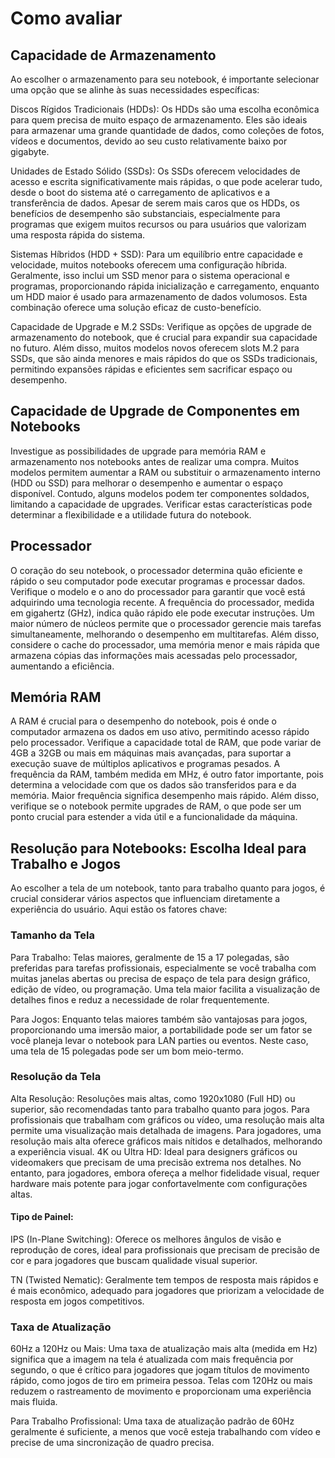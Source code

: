 # Como avaliar

## Capacidade de Armazenamento

Ao escolher o armazenamento para seu notebook, é importante selecionar uma opção que se alinhe às suas necessidades específicas:

Discos Rígidos Tradicionais (HDDs): Os HDDs são uma escolha econômica para quem precisa de muito espaço de armazenamento. Eles são ideais para armazenar uma grande quantidade de dados, como coleções de fotos, vídeos e documentos, devido ao seu custo relativamente baixo por gigabyte.

Unidades de Estado Sólido (SSDs): Os SSDs oferecem velocidades de acesso e escrita significativamente mais rápidas, o que pode acelerar tudo, desde o boot do sistema até o carregamento de aplicativos e a transferência de dados. Apesar de serem mais caros que os HDDs, os benefícios de desempenho são substanciais, especialmente para programas que exigem muitos recursos ou para usuários que valorizam uma resposta rápida do sistema.

Sistemas Híbridos (HDD + SSD): Para um equilíbrio entre capacidade e velocidade, muitos notebooks oferecem uma configuração híbrida. Geralmente, isso inclui um SSD menor para o sistema operacional e programas, proporcionando rápida inicialização e carregamento, enquanto um HDD maior é usado para armazenamento de dados volumosos. Esta combinação oferece uma solução eficaz de custo-benefício.

Capacidade de Upgrade e M.2 SSDs: Verifique as opções de upgrade de armazenamento do notebook, que é crucial para expandir sua capacidade no futuro. Além disso, muitos modelos novos oferecem slots M.2 para SSDs, que são ainda menores e mais rápidos do que os SSDs tradicionais, permitindo expansões rápidas e eficientes sem sacrificar espaço ou desempenho.

## Capacidade de Upgrade de Componentes em Notebooks 

Investigue as possibilidades de upgrade para memória RAM e armazenamento nos notebooks antes de realizar uma compra. Muitos modelos permitem aumentar a RAM ou substituir o armazenamento interno (HDD ou SSD) para melhorar o desempenho e aumentar o espaço disponível. Contudo, alguns modelos podem ter componentes soldados, limitando a capacidade de upgrades. Verificar estas características pode determinar a flexibilidade e a utilidade futura do notebook.

##  Processador

O coração do seu notebook, o processador determina quão eficiente e rápido o seu computador pode executar programas e processar dados. Verifique o modelo e o ano do processador para garantir que você está adquirindo uma tecnologia recente. A frequência do processador, medida em gigahertz (GHz), indica quão rápido ele pode executar instruções. Um maior número de núcleos permite que o processador gerencie mais tarefas simultaneamente, melhorando o desempenho em multitarefas. Além disso, considere o cache do processador, uma memória menor e mais rápida que armazena cópias das informações mais acessadas pelo processador, aumentando a eficiência.

## Memória RAM

A RAM é crucial para o desempenho do notebook, pois é onde o computador armazena os dados em uso ativo, permitindo acesso rápido pelo processador. Verifique a capacidade total de RAM, que pode variar de 4GB a 32GB ou mais em máquinas mais avançadas, para suportar a execução suave de múltiplos aplicativos e programas pesados. A frequência da RAM, também medida em MHz, é outro fator importante, pois determina a velocidade com que os dados são transferidos para e da memória. Maior frequência significa desempenho mais rápido. Além disso, verifique se o notebook permite upgrades de RAM, o que pode ser um ponto crucial para estender a vida útil e a funcionalidade da máquina.

##  Resolução para Notebooks: Escolha Ideal para Trabalho e Jogos

Ao escolher a tela de um notebook, tanto para trabalho quanto para jogos, é crucial considerar vários aspectos que influenciam diretamente a experiência do usuário. Aqui estão os fatores chave:

### Tamanho da Tela

Para Trabalho: Telas maiores, geralmente de 15 a 17 polegadas, são preferidas para tarefas profissionais, especialmente se você trabalha com muitas janelas abertas ou precisa de espaço de tela para design gráfico, edição de vídeo, ou programação. Uma tela maior facilita a visualização de detalhes finos e reduz a necessidade de rolar frequentemente.

Para Jogos: Enquanto telas maiores também são vantajosas para jogos, proporcionando uma imersão maior, a portabilidade pode ser um fator se você planeja levar o notebook para LAN parties ou eventos. Neste caso, uma tela de 15 polegadas pode ser um bom meio-termo.

### Resolução da Tela

Alta Resolução: Resoluções mais altas, como 1920x1080 (Full HD) ou superior, são recomendadas tanto para trabalho quanto para jogos. Para profissionais que trabalham com gráficos ou vídeo, uma resolução mais alta permite uma visualização mais detalhada de imagens. Para jogadores, uma resolução mais alta oferece gráficos mais nítidos e detalhados, melhorando a experiência visual.
4K ou Ultra HD: Ideal para designers gráficos ou videomakers que precisam de uma precisão extrema nos detalhes. No entanto, para jogadores, embora ofereça a melhor fidelidade visual, requer hardware mais potente para jogar confortavelmente com configurações altas.

#### Tipo de Painel:

IPS (In-Plane Switching): Oferece os melhores ângulos de visão e reprodução de cores, ideal para profissionais que precisam de precisão de cor e para jogadores que buscam qualidade visual superior.

TN (Twisted Nematic): Geralmente tem tempos de resposta mais rápidos e é mais econômico, adequado para jogadores que priorizam a velocidade de resposta em jogos competitivos.

### Taxa de Atualização

60Hz a 120Hz ou Mais: Uma taxa de atualização mais alta (medida em Hz) significa que a imagem na tela é atualizada com mais frequência por segundo, o que é crítico para jogadores que jogam títulos de movimento rápido, como jogos de tiro em primeira pessoa. Telas com 120Hz ou mais reduzem o rastreamento de movimento e proporcionam uma experiência mais fluida.

Para Trabalho Profissional: Uma taxa de atualização padrão de 60Hz geralmente é suficiente, a menos que você esteja trabalhando com vídeo e precise de uma sincronização de quadro precisa.